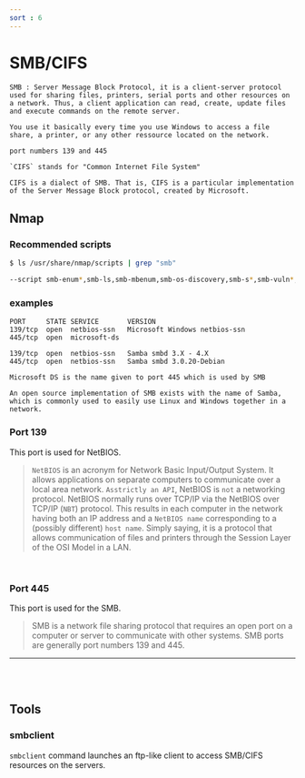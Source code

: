 ```yaml
---
sort : 6 
---
```


# SMB/CIFS

```note
SMB : Server Message Block Protocol, it is a client-server protocol used for sharing files, printers, serial ports and other resources on a network. Thus, a client application can read, create, update files and execute commands on the remote server.

You use it basically every time you use Windows to access a file share, a printer, or any other ressource located on the network.

port numbers 139 and 445 
```

```note 
`CIFS` stands for "Common Internet File System"

CIFS is a dialect of SMB. That is, CIFS is a particular implementation of the Server Message Block protocol, created by Microsoft.
```



## Nmap

### Recommended scripts
```bash
$ ls /usr/share/nmap/scripts | grep "smb"

--script smb-enum*,smb-ls,smb-mbenum,smb-os-discovery,smb-s*,smb-vuln*,smbv2* -p445 
```

### examples
```
PORT     STATE SERVICE       VERSION
139/tcp  open  netbios-ssn   Microsoft Windows netbios-ssn
445/tcp  open  microsoft-ds

139/tcp  open  netbios-ssn   Samba smbd 3.X - 4.X 
445/tcp  open  netbios-ssn   Samba smbd 3.0.20-Debian   
```

```note
Microsoft DS is the name given to port 445 which is used by SMB

An open source implementation of SMB exists with the name of Samba, which is commonly used to easily use Linux and Windows together in a network.
```



### Port 139
This port is used for NetBIOS. 

> `NetBIOS` is an acronym for Network Basic Input/Output System. It allows applications on separate computers to communicate over a local area network. `Asstrictly an API`, NetBIOS is `not` a networking protocol. NetBIOS normally runs over TCP/IP via the NetBIOS over TCP/IP (`NBT`) protocol. This results in each computer in the network having both an IP address and a `NetBIOS name` corresponding to a (possibly different) `host name`. Simply saying, it is a protocol that allows communication of files and printers through the Session Layer of the OSI Model in a LAN.

<br>

### Port 445 
This port is used for the SMB. 
> SMB is a network file sharing protocol that requires an open port on a computer or server to communicate with other systems. SMB ports are generally port numbers 139 and 445. 

--- 
<br><br>

## Tools 

### smbclient
`smbclient` command launches an ftp-like client to access SMB/CIFS resources on the servers.


